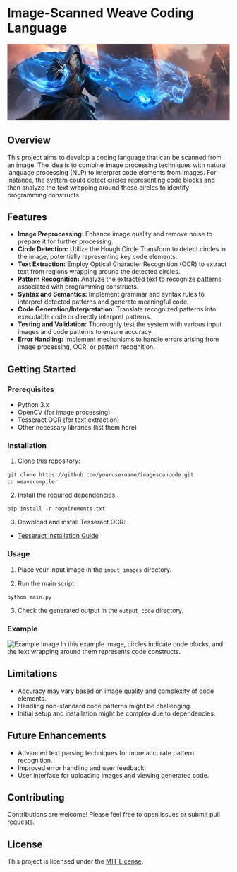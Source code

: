 # Image-Scanned Weave Coding Language

![Project Banner](images/cover.jpg)

## Overview

This project aims to develop a coding language that can be scanned from an image. The idea is to combine image processing techniques with natural language processing (NLP) to interpret code elements from images. For instance, the system could detect circles representing code blocks and then analyze the text wrapping around these circles to identify programming constructs.

## Features

- **Image Preprocessing:** Enhance image quality and remove noise to prepare it for further processing.
- **Circle Detection:** Utilize the Hough Circle Transform to detect circles in the image, potentially representing key code elements.
- **Text Extraction:** Employ Optical Character Recognition (OCR) to extract text from regions wrapping around the detected circles.
- **Pattern Recognition:** Analyze the extracted text to recognize patterns associated with programming constructs.
- **Syntax and Semantics:** Implement grammar and syntax rules to interpret detected patterns and generate meaningful code.
- **Code Generation/Interpretation:** Translate recognized patterns into executable code or directly interpret patterns.
- **Testing and Validation:** Thoroughly test the system with various input images and code patterns to ensure accuracy.
- **Error Handling:** Implement mechanisms to handle errors arising from image processing, OCR, or pattern recognition.

## Getting Started

### Prerequisites

- Python 3.x
- OpenCV (for image processing)
- Tesseract OCR (for text extraction)
- Other necessary libraries (list them here)

### Installation

1. Clone this repository:
```
git clone https://github.com/yourusername/imagescancode.git
cd weavecompiler
```
2. Install the required dependencies:

```
pip install -r requirements.txt
```

3. Download and install Tesseract OCR:
- [Tesseract Installation Guide](https://github.com/tesseract-ocr/tesseract/wiki)

### Usage

1. Place your input image in the `input_images` directory.

2. Run the main script:

```
python main.py
```

3. Check the generated output in the `output_code` directory.

### Example

![Example Image](example_image.png)
In this example image, circles indicate code blocks, and the text wrapping around them represents code constructs.

## Limitations

- Accuracy may vary based on image quality and complexity of code elements.
- Handling non-standard code patterns might be challenging.
- Initial setup and installation might be complex due to dependencies.

## Future Enhancements

- Advanced text parsing techniques for more accurate pattern recognition.
- Improved error handling and user feedback.
- User interface for uploading images and viewing generated code.

## Contributing

Contributions are welcome! Please feel free to open issues or submit pull requests.

## License

This project is licensed under the [MIT License](LICENSE).
